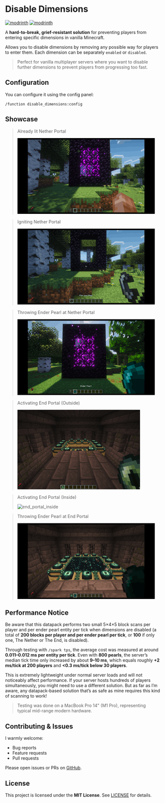 # Disable Dimensions

[![modrinth](https://img.shields.io/modrinth/v/disable-dimensions.svg)](https://modrinth.com/datapack/disable-dimensions)
[![modrinth](https://img.shields.io/modrinth/game-versions/disable-dimensions.svg)](https://modrinth.com/datapack/disable-dimensions)

A **hard-to-break, grief-resistant solution** for preventing players from entering specific dimensions in vanilla Minecraft.

Allows you to disable dimensions by removing any possible way for players to enter them. Each dimension can be separately `enabled` or `disabled`.

> Perfect for vanilla multiplayer servers where you want to disable further dimensions to prevent players from progressing too fast.

## Configuration

You can configure it using the config panel:

```mc
/function disable_dimensions:config
```

## Showcase

> Already lit Nether Portal
>
> ![lit_nether_portal](lit_nether_portal.gif)

> Igniting Nether Portal
>
> ![igniting_nether_portal](igniting_nether_portal.gif)

> Throwing Ender Pearl at Nether Portal
>
> ![pearl_nether_portal](pearl_nether_portal.gif)

> Activating End Portal (Outside)
>
> ![end_portal_outside](end_portal_outside.gif)

> Activating End Portal (Inside)
>
> ![end_portal_inside](end_portal_inside.gif)

> Throwing Ender Pearl at End Portal
>
> ![pearl_end_portal](pearl_end_portal.gif)

## Performance Notice

Be aware that this datapack performs two small 5×4×5 block scans per player and per ender pearl entity per tick when dimensions are disabled (a total of **200 blocks per player and per ender pearl per tick**, or **100** if only one, The Nether or The End, is disabled).

Through testing with `/spark tps`, the average cost was measured at around **0.011–0.012 ms per entity per tick**. Even with **800 pearls**, the server’s median tick time only increased by about **9–10 ms**, which equals roughly **+2 ms/tick at 200 players** and **<0.3 ms/tick below 30 players**.

This is extremely lightweight under normal server loads and will not noticeably affect performance. If your server hosts hundreds of players simultaneously, you might need to use a different solution. But as far as I’m aware, any datapack-based solution that’s as safe as mine requires this kind of scanning to work!

> Testing was done on a MacBook Pro 14" (M1 Pro), representing typical mid-range modern hardware.

## Contributing & Issues

I warmly welcome:

- Bug reports
- Feature requests
- Pull requests

Please open issues or PRs on [GitHub](https://github.com/nwrenger/disable-dimensions/issues).

## License

This project is licensed under the **MIT License**. See [LICENSE](https://github.com/nwrenger/disable-dimensions/blob/main/LICENSE) for details.
